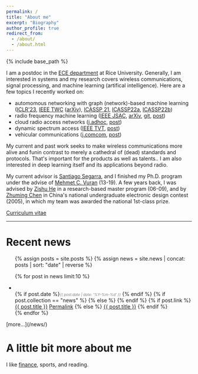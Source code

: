 ```yaml
---
permalink: /
title: "About me"
excerpt: "Biography"
author_profile: true
redirect_from:
  - /about/
  - /about.html
---
```

{% include base_path %}


I am a postdoc in the [ECE department](https://eceweb.rice.edu/) at Rice University. 
Generally, I am interested in systems and my research covers wireless communications, signal processing, and machine learning (artifical intelligence). 
Here are a few topics I recently worked on: 
- automomous networking with graph (network)-based machine learning ([ICLR'23](https://openreview.net/forum?id=yHIIM9BgOo), [IEEE TWC](https://ieeexplore.ieee.org/document/9962800) ([arXiv](https://arxiv.org/abs/2109.05536)), [ICASSP 21](https://doi.org/10.1109/ICASSP39728.2021.9414098), [ICASSP22a](https://doi.org/10.1109/ICASSP43922.2022.9746926), [ICASSP22b](https://doi.org/10.1109/ICASSP43922.2022.9747437))
- radio frequency machine learning ([IEEE JSAC](https://doi.org/10.1109/JSAC.2021.3087241), [arXiv](https://arxiv.org/abs/1810.07181), [git](https://github.com/zhongyuanzhao/dl_ofdm), [post](/publications/2018-10-23-Deep-Waveform.html))
- cloud radio access networks ([j.adhoc](https://doi.org/10.1016/j.adhoc.2020.102305), [post](/publications/2020-10-23-CoSeC-RAN.html))
- dynamic spectrum access ([IEEE TVT](https://doi.org/10.1109/TVT.2019.2892867), [post](/publications/2019-02-01-CogTV.html))
- vehicular communications ([j.comcom](https://doi.org/10.1016/j.comcom.2018.05.009), [post](/publications/2018-09-01-Vehicle-to-Barrier.html))

My current and past work seeks to make wireless communications more <span class="tooltip">alive and fun<span class="tooltiptext">in contrast to merely a cathedral of (dead) standards and protocols. That's important for the products as well as talents.</span></span>. 
I am also interested in deep learning itself and its applications beyond radio. 

My current advisor is [Santiago Segarra](http://segarra.rice.edu/), and I finished my Ph.D. program under the advise of [Mehmet C. Vuran](http://cse.unl.edu/~mcvuran/) (13-19). A few years back, I was advised by [Zishu He](https://ieeexplore.ieee.org/author/37086032055) in a research-based master program (06-09), and by [Zhuming Chen](https://ieeexplore.ieee.org/author/37291477800) in China's national undergraduate electronic design contest (2005), in which my team was awarded the national 1st-class prize.

[Curriculum vitae]({{site.baseurl}}/files/zhongyuanzhao-cv.pdf) 

---


Recent news <i class="fa fa-rss" aria-hidden="true"></i>
======

<ul>
{% assign posts = site.posts %}
{% assign news = site.news | concat: posts | sort: "date" | reverse %}

{% for post in news limit:10  %}
    <li>      
    {% if post.date %}<i style="color: gray;font-size: 0.7em;">{{ post.date | date: '%Y-%m-%d' }}</i> {% endif %}
    {% if post.collection == "news" %}
    {% else %}
      <i class="fa fa-bookmark" aria-hidden="true"></i>
    {% endif %}
	  <span class="archive__item-title" itemprop="headline">
    {% if post.link %}
        <a href="{{ post.link }}">{{ post.title }}</a> <a href="{{ base_path }}{{ post.url }}" rel="permalink"><i class="fa fa-link" aria-hidden="true" title="permalink"></i><span class="sr-only">Permalink</span></a>
    {% else %}
        <a href="{{ base_path }}{{ post.url }}" rel="permalink">{{ post.title }}</a>
    {% endif %}
    </span>
    </li>
{% endfor %}
</ul>
[more...](/news/)

A little bit more about me
======

I like [finance](/portfolio/business-education/), sports, and reading.

